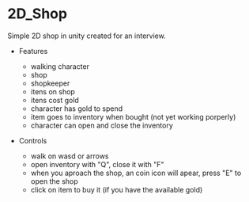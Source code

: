 # 2D_Shop
 Simple 2D shop in unity created for an interview.

 - Features
    - walking character
    - shop
    - shopkeeper
    - itens on shop
    - itens cost gold
    - character has gold to spend
    - item goes to inventory when bought (not yet working porperly)
    - character can open and close the inventory

- Controls
    - walk on wasd or arrows
    - open inventory with "Q", close it with "F"
    - when you aproach the shop, an coin icon will apear, press "E" to open the shop
    - click on item to buy it (if you have the available gold)
